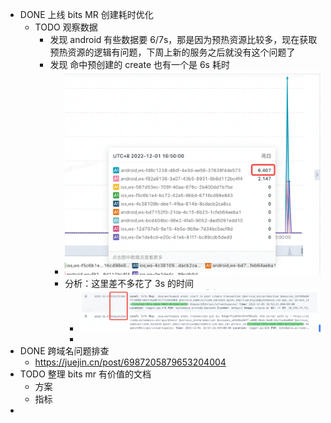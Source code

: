 - DONE 上线 bits MR 创建耗时优化
	- TODO 观察数据
		- 发现 android 有些数据要 6/7s，那是因为预热资源比较多，现在获取预热资源的逻辑有问题，下周上新的服务之后就没有这个问题了
		- 发现 命中预创建的 create 也有一个是 6s 耗时
			- ![image.png](../assets/image_1669887042439_0.png)
			- 分析：这里差不多花了 3s 的时间
				- ![image.png](../assets/image_1669887092109_0.png)
				-
- DONE 跨域名问题排查
	- https://juejin.cn/post/6987205879653204004
- TODO  整理 bits mr 有价值的文档
	- 方案
	- 指标
-